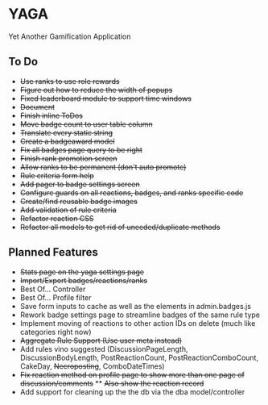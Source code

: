 # YAGA
Yet Another Gamification Application

## To Do

* ~~Use ranks to use role rewards~~
* ~~Figure out how to reduce the width of popups~~
* ~~Fixed leaderboard module to support time windows~~
* ~~Document~~
* ~~Finish inline ToDos~~
* ~~Move badge count to user table column~~
* ~~Translate every static string~~
* ~~Create a badgeaward model~~
* ~~Fix all badges page query to be right~~
* ~~Finish rank promotion screen~~
* ~~Allow ranks to be permanent (don't auto promote)~~
* ~~Rule criteria form help~~
* ~~Add pager to badge settings screen~~
* ~~Configure guards on all reactions, badges, and ranks specific code~~
* ~~Create/find reusable badge images~~
* ~~Add validation of rule criteria~~
* ~~Refactor reaction CSS~~
* ~~Refactor all models to get rid of uneeded/duplicate methods~~

## Planned Features
* ~~Stats page on the yaga settings page~~
* ~~Import/Export badges/reactions/ranks~~
* Best Of... Controller
* Best Of... Profile filter
* Save form inputs to cache as well as the elements in admin.badges.js
* Rework badge settings page to streamline badges of the same rule type
* Implement moving of reactions to other action IDs on delete (much like categories right now)
* ~~Aggregate Rule Support (Use user meta instead)~~
* Add rules vino suggested (DiscussionPageLength, DiscussionBodyLength, PostReactionCount, PostReactionComboCount, CakeDay, ~~Necroposting~~, ComboDateTimes)
* ~~Fix reaction method on profile page to show more than one page of discussion/comments~~
** ~~Also show the reaction record~~
* Add support for cleaning up the the db via the dba model/controller
